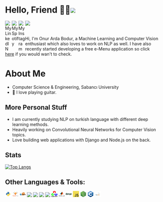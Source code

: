 # Hello, Friend 👨‍💻<img src="https://media.giphy.com/media/hvRJCLFzcasrR4ia7z/giphy.gif" width="25px">
<a href="">
  <img align="left" alt="" width="22px" src="https://raw.githubusercontent.com/peterthehan/peterthehan/master/assets/discord.svg" />
</a>
<a href="https://www.linkedin.com/in/onurardabodur/">
  <img align="left" alt="My LinkedIN" width="22px" src="https://raw.githubusercontent.com/peterthehan/peterthehan/master/assets/linkedin.svg" />
</a>
<a href="https://open.spotify.com/user/11161118585?si=ua_7zwqjTvKPxmrd-P-kDA">
  <img align="left" alt="My Spotify" width="22px" src="https://raw.githubusercontent.com/peterthehan/peterthehan/master/assets/spotify.svg" />
</a>
<a href="https://www.instagram.com/ardafalan.pdf/">
  <img align="left" alt="My Instagram" width="22px" src="https://github.com/paulrobertlloyd/socialmediaicons/blob/main/instagram-24x24.png?raw=true" />
</a>

![](https://visitor-badge.glitch.me/badge?page_id=onurardab.onurardab)

<br />
Hi, I'm Onur Arda Bodur, a Machine Learning and Computer Vision enthusiast which also loves to work on NLP as well. I have also recently started developing a free e-Menu application so click <a href="https://www.menu-company.com">here</a> if you would wan't to check.

# About Me
- Computer Science & Engineering, Sabancı University
- 🎸 I love playing guitar. 

## More Personal Stuff

- I am currently studying NLP on turkish language with different deep learning methods.
- Heavily working on Convolutional Neural Networks for Computer Vision topics.
- Love building web applications with Django and Node.js on the back.

## Stats
[![Top Langs](https://github-readme-stats.vercel.app/api/top-langs/?username=onurardab&layout=compact&hide=jupyter%20notebook)](https://github.com/anuraghazra/github-readme-stats)
## Other Languages & Tools:

<code><img height="20" src="https://raw.githubusercontent.com/github/explore/80688e429a7d4ef2fca1e82350fe8e3517d3494d/topics/python/python.png"></code>
<code><img height="20" src="https://raw.githubusercontent.com/github/explore/80688e429a7d4ef2fca1e82350fe8e3517d3494d/topics/tensorflow/tensorflow.png"></code>
<code><img height="20" src="https://raw.githubusercontent.com/github/explore/80688e429a7d4ef2fca1e82350fe8e3517d3494d/topics/scikit-learn/scikit-learn.png"></code>
<code><img height="20" src="https://raw.githubusercontent.com/valohai/ml-logos/5127528b5baadb77a6ea4b999a47b4e86bf0f98b/keras.svg"></code>
<code><img height="20" src="https://raw.githubusercontent.com/valohai/ml-logos/5127528b5baadb77a6ea4b999a47b4e86bf0f98b/numpy-logo.svg"></code>
<code><img height="20" src="https://raw.githubusercontent.com/valohai/ml-logos/5127528b5baadb77a6ea4b999a47b4e86bf0f98b/pandas.svg"></code>
<code><img height="20" src="https://raw.githubusercontent.com/valohai/ml-logos/5127528b5baadb77a6ea4b999a47b4e86bf0f98b/matplotlib.svg"></code>
<code><img height="20" src="https://raw.githubusercontent.com/github/explore/80688e429a7d4ef2fca1e82350fe8e3517d3494d/topics/opencv/opencv.png"></code>
<code><img height="20" src="https://raw.githubusercontent.com/github/explore/80688e429a7d4ef2fca1e82350fe8e3517d3494d/topics/matlab/matlab.png"></code>
<code><img height="20" src="https://raw.githubusercontent.com/github/explore/80688e429a7d4ef2fca1e82350fe8e3517d3494d/topics/django/django.png"></code>
<code><img height="20" src="https://raw.githubusercontent.com/github/explore/5c058a388828bb5fde0bcafd4bc867b5bb3f26f3/topics/javascript/javascript.png"></code>
<code><img height="20" src="https://raw.githubusercontent.com/github/explore/5c058a388828bb5fde0bcafd4bc867b5bb3f26f3/topics/nodejs/nodejs.png"></code>
<code><img height="20" src="https://raw.githubusercontent.com/github/explore/80688e429a7d4ef2fca1e82350fe8e3517d3494d/topics/cpp/cpp.png"></code>
<code><img height="20" src="https://raw.githubusercontent.com/github/explore/80688e429a7d4ef2fca1e82350fe8e3517d3494d/topics/mysql/mysql.png"></code>
